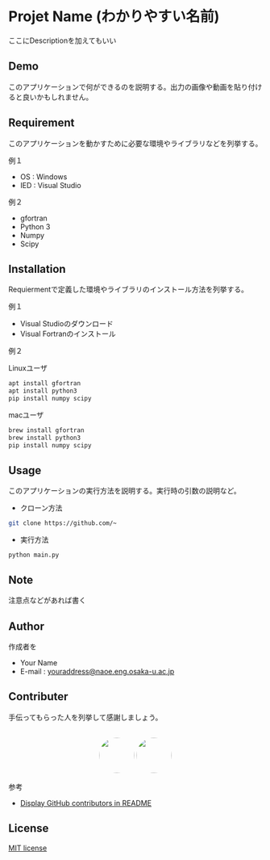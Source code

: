 # Projet Name (わかりやすい名前)

ここにDescriptionを加えてもいい



## Demo

このアプリケーションで何ができるのを説明する。出力の画像や動画を貼り付けると良いかもしれません。



## Requirement

このアプリケーションを動かすために必要な環境やライブラリなどを列挙する。

例１

- OS : Windows
- IED : Visual Studio

例２

* gfortran
* Python 3
* Numpy
* Scipy

## Installation

Requiermentで定義した環境やライブラリのインストール方法を列挙する。

例１

- Visual Studioのダウンロード
- Visual Fortranのインストール

例２

Linuxユーザ

```bash
apt install gfortran
apt install python3
pip install numpy scipy
```

macユーザ

```bash
brew install gfortran
brew install python3
pip install numpy scipy
```



## Usage

このアプリケーションの実行方法を説明する。実行時の引数の説明など。

- クローン方法

```bash
git clone https://github.com/~
```

- 実行方法

```
python main.py
```



## Note

注意点などがあれば書く



## Author

作成者を

* Your Name
* E-mail : [youraddress@naoe.eng.osaka-u.ac.jp](mailto:youraddress@naoe.eng.osaka-u.ac.jp)



## Contributer

手伝ってもらった人を列挙して感謝しましょう。

<p align="center"><br>
  <b><a><a href="https://github.com/AtsuoMAKI"><img src="https://avatars.githubusercontent.com/u/39612391" width="70px;" style="border-radius: 50%;" /></a></b>
  <b><a><a href="https://github.com/yoshiki-my"><img src="https://avatars.githubusercontent.com/u/61589279" width="70px;" style="border-radius: 50%;" /></a></b>
</p>

参考

- [Display GitHub contributors in README](https://remarkablemark.org/blog/2019/10/17/github-contributors-readme/)



## License
[MIT license](https://en.wikipedia.org/wiki/MIT_License)

